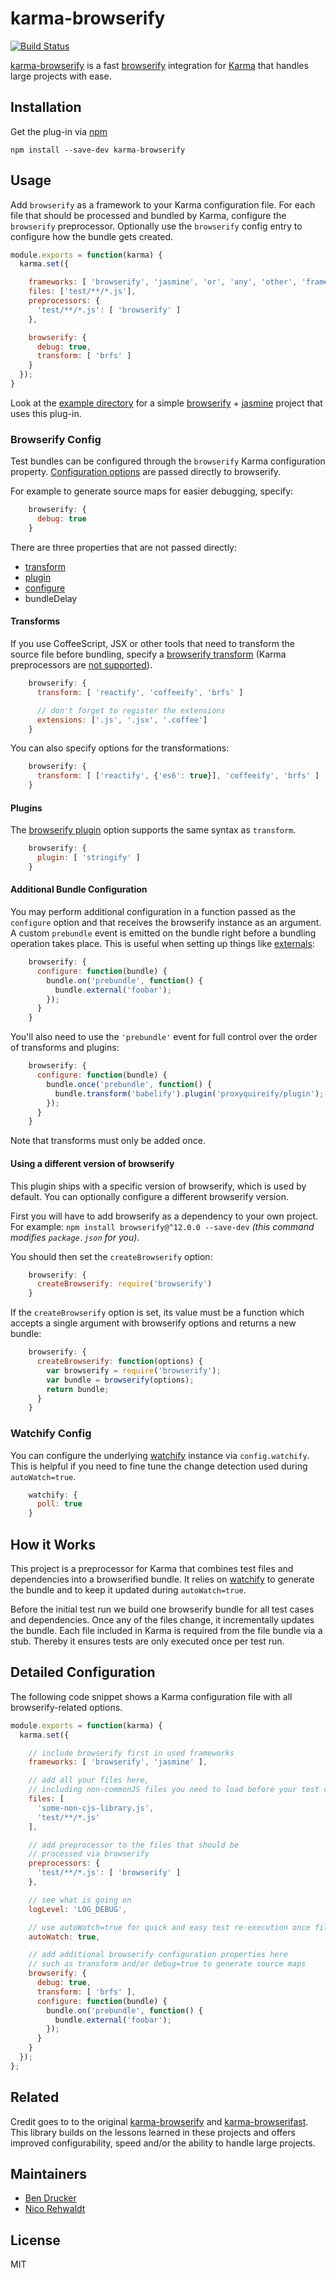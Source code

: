 # karma-browserify

[![Build Status](https://travis-ci.org/nikku/karma-browserify.svg?branch=master)](https://travis-ci.org/nikku/karma-browserify)

[karma-browserify](https://github.com/nikku/karma-browserify) is a fast [browserify](http://browserify.org) integration for [Karma](https://karma-runner.github.io) that handles large projects with ease.


## Installation

Get the plug-in via [npm](https://www.npmjs.org/)

```
npm install --save-dev karma-browserify
```


## Usage

Add `browserify` as a framework to your Karma configuration file. For each file that should be processed and bundled by Karma, configure the `browserify` preprocessor. Optionally use the `browserify` config entry to configure how the bundle gets created.


```javascript
module.exports = function(karma) {
  karma.set({

    frameworks: [ 'browserify', 'jasmine', 'or', 'any', 'other', 'framework' ],
    files: ['test/**/*.js'],
    preprocessors: {
      'test/**/*.js': [ 'browserify' ]
    },

    browserify: {
      debug: true,
      transform: [ 'brfs' ]
    }
  });
}
```

Look at the [example directory](https://github.com/nikku/karma-browserify/tree/master/example) for a simple [browserify](http://browserify.org) + [jasmine](http://jasmine.github.io) project that uses this plug-in.


### Browserify Config

Test bundles can be configured through the `browserify` Karma configuration property. [Configuration options](https://github.com/substack/node-browserify#var-b--browserifyfiles-or-opts) are passed directly to browserify.

For example to generate source maps for easier debugging, specify:

```javascript
    browserify: {
      debug: true
    }
```

There are three properties that are not passed directly:

* [transform](#transforms)
* [plugin](#plugins)
* [configure](#additional-bundle-configuration)
* bundleDelay


#### Transforms

If you use CoffeeScript, JSX or other tools that need to transform the source file before bundling, specify a [browserify transform](https://github.com/substack/node-browserify#btransformtr-opts) (Karma preprocessors are [not supported](https://github.com/nikku/karma-browserify/issues/36)).

```javascript
    browserify: {
      transform: [ 'reactify', 'coffeeify', 'brfs' ]

      // don't forget to register the extensions
      extensions: ['.js', '.jsx', '.coffee']
    }
```

You can also specify options for the transformations:

```javascript
    browserify: {
      transform: [ ['reactify', {'es6': true}], 'coffeeify', 'brfs' ]
    }
```

#### Plugins

The [browserify plugin](https://github.com/substack/node-browserify#bpluginplugin-opts) option supports the same syntax as `transform`.

```javascript
    browserify: {
      plugin: [ 'stringify' ]
    }
```

#### Additional Bundle Configuration

You may perform additional configuration in a function passed as the `configure` option and that receives the browserify instance as an argument. A custom `prebundle` event is emitted on the bundle right before a bundling operation takes place. This is useful when setting up things like [externals](https://github.com/substack/node-browserify#external-requires):

```javascript
    browserify: {
      configure: function(bundle) {
        bundle.on('prebundle', function() {
          bundle.external('foobar');
        });
      }
    }
```

You'll also need to use the `'prebundle'` event for full control over the order of transforms and plugins:

```javascript
    browserify: {
      configure: function(bundle) {
        bundle.once('prebundle', function() {
          bundle.transform('babelify').plugin('proxyquireify/plugin');
        });
      }
    }
```

Note that transforms must only be added once.

#### Using a different version of browserify

This plugin ships with a specific version of browserify, which is used by default. You can optionally configure a different browserify version.

First you will have to add browserify as a dependency to your own project. For example: `npm install browserify@^12.0.0 --save-dev` _(this command modifies `package.json` for you)_.

You should then set the `createBrowserify` option:

```javascript
    browserify: {
      createBrowserify: require('browserify')
    }
```

If the `createBrowserify` option is set, its value must be a function which accepts a single argument with browserify options and returns a new bundle:

```javascript
    browserify: {
      createBrowserify: function(options) {
        var browserify = require('browserify');
        var bundle = browserify(options);
        return bundle;
      }
    }
```


### Watchify Config

You can configure the underlying [watchify](https://github.com/substack/watchify) instance via `config.watchify`. This is helpful if you need to fine tune the change detection used during `autoWatch=true`.

```javascript
    watchify: {
      poll: true
    }
```


## How it Works

This project is a preprocessor for Karma that combines test files and dependencies into a browserified bundle. It relies on [watchify](https://github.com/substack/watchify) to generate the bundle and to keep it updated during `autoWatch=true`.

Before the initial test run we build one browserify bundle for all test cases and dependencies. Once any of the files change, it incrementally updates the bundle. Each file included in Karma is required from the file bundle via a stub. Thereby it ensures tests are only executed once per test run.


## Detailed Configuration

The following code snippet shows a Karma configuration file with all browserify-related options.

```javascript
module.exports = function(karma) {
  karma.set({

    // include browserify first in used frameworks
    frameworks: [ 'browserify', 'jasmine' ],

    // add all your files here,
    // including non-commonJS files you need to load before your test cases
    files: [
      'some-non-cjs-library.js',
      'test/**/*.js'
    ],

    // add preprocessor to the files that should be
    // processed via browserify
    preprocessors: {
      'test/**/*.js': [ 'browserify' ]
    },

    // see what is going on
    logLevel: 'LOG_DEBUG',

    // use autoWatch=true for quick and easy test re-execution once files change
    autoWatch: true,

    // add additional browserify configuration properties here
    // such as transform and/or debug=true to generate source maps
    browserify: {
      debug: true,
      transform: [ 'brfs' ],
      configure: function(bundle) {
        bundle.on('prebundle', function() {
          bundle.external('foobar');
        });
      }
    }
  });
};
```


## Related

Credit goes to to the original [karma-browserify](https://github.com/xdissent/karma-browserify) and [karma-browserifast](https://github.com/cjohansen/karma-browserifast). This library builds on the lessons learned in these projects and offers improved configurability, speed and/or the ability to handle large projects.



## Maintainers

* [Ben Drucker](https://github.com/bendrucker)
* [Nico Rehwaldt](https://github.com/nikku)


## License

MIT
